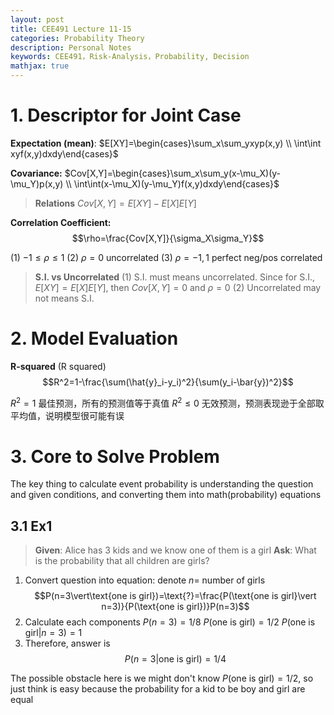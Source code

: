 ```yaml
---
layout: post
title: CEE491 Lecture 11-15
categories: Probability Theory
description: Personal Notes
keywords: CEE491，Risk-Analysis，Probability, Decision
mathjax: true
---
```


# 1. Descriptor for Joint Case

**Expectation (mean)**: $E[XY]=\begin{cases}\sum_x\sum_yxyp(x,y) \\ \int\int xyf(x,y)dxdy\end{cases}$

**Covariance:** $Cov[X,Y]=\begin{cases}\sum_x\sum_y(x-\mu_X)(y-\mu_Y)p(x,y) \\ \int\int(x-\mu_X)(y-\mu_Y)f(x,y)dxdy\end{cases}$

> **Relations**
$Cov[X,Y]=E[XY]-E[X]E[Y]$

**Correlation Coefficient:** 
$$\rho=\frac{Cov[X,Y]}{\sigma_X\sigma_Y}$$

(1) $-1\leq\rho\leq 1$
(2) $\rho=0$ uncorrelated
(3) $\rho=-1,1$ perfect neg/pos correlated

> **S.I. vs Uncorrelated**
(1) S.I. must means uncorrelated. Since for S.I., $E[XY]=E[X]E[Y]$, then $Cov[X,Y]=0$ and $\rho=0$
(2) Uncorrelated may not means S.I.


# 2. Model Evaluation
**R-squared** (R squared)
$$R^2=1-\frac{\sum(\hat{y}_i-y_i)^2}{\sum(y_i-\bar{y})^2}$$

$R^2=1$ 最佳预测，所有的预测值等于真值
$R^2\leq0$ 无效预测，预测表现逊于全部取平均值，说明模型很可能有误

# 3. Core to Solve Problem
The key thing to calculate event probability is understanding the question and given conditions, and converting them into math(probability) equations

## 3.1 Ex1
> **Given**: Alice has 3 kids and we know one of them is a girl
> **Ask**: What is the probability that all children are girls?
1. Convert question into equation: denote $n=$ number of girls
$$P(n=3\vert\text{one is girl})=\text{?}=\frac{P(\text{one is girl}\vert n=3)}{P(\text{one is girl})}P(n=3)$$
2. Calculate each components
$P(n=3)=1/8$
$P(\text{one is girl})=1/2$
$P(\text{one is girl}\vert n=3)=1$
3. Therefore, answer is 
$$P(n=3\vert\text{one is girl})=1/4$$

The possible obstacle here is we might don't know $P(\text{one is girl})=1/2$, so just think is easy because the probability for a kid to be boy and girl are equal


